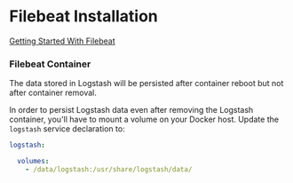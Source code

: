 # Filebeat Installation
[Getting Started With Filebeat](https://www.elastic.co/guide/en/beats/filebeat/current/filebeat-getting-started.html#filebeat-getting-started)



### Filebeat Container

The data stored in Logstash will be persisted after container reboot but not after container removal.

In order to persist Logstash data even after removing the Logstash container, you'll have to mount a volume on
your Docker host. Update the `logstash` service declaration to:

```yml
logstash:

  volumes:
    - /data/logstash:/usr/share/logstash/data/
```
